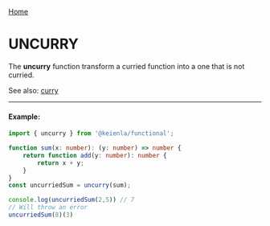 [Home](./../../README.md)

# UNCURRY

The **uncurry** function transform a curried function into a one that is not curried.

See also: [curry](./../curry/curry.md)

--------------
#### Example:
``` typescript
import { uncurry } from '@keienla/functional';

function sum(x: number): (y: number) => number {
    return function add(y: number): number {
        return x + y;
    }
}
const uncurriedSum = uncurry(sum);

console.log(uncurriedSum(2,5)) // 7
// Will throw an error
uncurriedSum(8)(3)
```